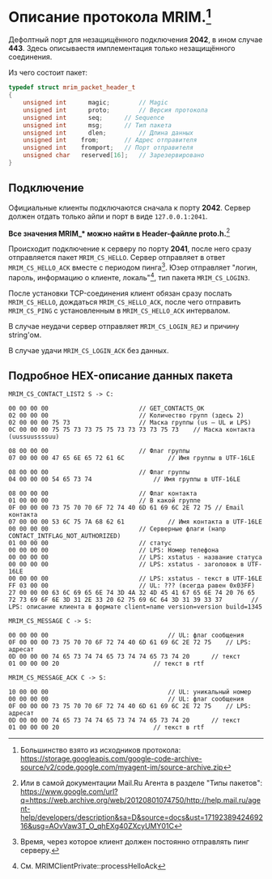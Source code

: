 # Описание протокола MRIM.[^1]
Дефолтный порт для незащищённого подключения **2042**, в ином случае **443**. Здесь описываестя имплементация только незащищённого соединения.

Из чего состоит пакет:
```c++
typedef struct mrim_packet_header_t
{
    unsigned int      magic;		// Magic
    unsigned int      proto;		// Версия протокола
    unsigned int      seq;		// Sequence
    unsigned int      msg;		// Тип пакета
    unsigned int      dlen; 		// Длина данных
    unsigned int	from;		// Адрес отправителя
    unsigned int	fromport;	// Порт отправителя
    unsigned char	reserved[16];	// Зарезервировано
}
```
## Подключение
Официальные клиенты подключаются сначала к порту **2042**. Сервер должен отдать только айпи и порт в виде `127.0.0.1:2041`.

**Все значения MRIM_\* можно найти в Header-файлле proto.h.**[^2]

Происходит подключение к серверу по порту **2041**, после него сразу отправляется пакет `MRIM_CS_HELLO`. Сервер отправляет в ответ `MRIM_CS_HELLO_ACK` вместе с периодом пинга[^3]. Юзер отправляет "логин, пароль, информацию о клиенте, локаль"[^4], тип пакета `MRIM_CS_LOGIN3`.

После установки TCP-соединения клиент обязан сразу послать `MRIM_CS_HELLO`, дождаться `MRIM_CS_HELLO_ACK`, после чего отправить `MRIM_CS_PING` с установленным в `MRIM_CS_HELLO_ACK` интервалом. 

В случае неудачи сервер отправляет `MRIM_CS_LOGIN_REJ` и причину string'ом.

В случае удачи `MRIM_CS_LOGIN_ACK` без данных.

## Подробное HEX-описание данных пакета 
`MRIM_CS_CONTACT_LIST2 S -> C:`
```hex
00 00 00 00 						// GET_CONTACTS_OK
02 00 00 00 						// Количество групп (здесь 2)
02 00 00 00 75 73 					// Маска группы (us – UL и LPS)
0C 00 00 00 75 75 73 73 75 75 73 73 73 73 75 73    // Маска контакта (uussuussssuu)

08 00 00 00 						// Флаг группы
07 00 00 00 47 65 6E 65 72 61 6C 			// Имя группы в UTF-16LE

08 00 00 00 						// Флаг группы
04 00 00 00 54 65 73 74 				// Имя группы в UTF-16LE

08 00 00 00 						// Флаг контакта
01 00 00 00 						// В какой группе
0F 00 00 00 73 75 70 70 6F 72 74 40 6D 61 69 6C 2E 72 75 // Email контакта
07 00 00 00 53 6C 75 7A 68 62 61 			// Имя контакта в UTF-16LE
00 00 00 00 						// Серверные флаги (напр CONTACT_INTFLAG_NOT_AUTHORIZED)
01 00 00 00 						// статус
00 00 00 00 						// LPS: Номер телефона
00 00 00 00 						// LPS: xstatus - название статуса
00 00 00 00 						// LPS: xstatus - заголовок в UTF-16LE
00 00 00 00 						// LPS: xstatus - текст в UTF-16LE
FF 03 00 00 						// UL: ??? (всегда равен 0x03FF)
27 00 00 00 63 6C 69 65 6E 74 3D 4A 32 4D 45 41 67 65 6E 74 20 76 65 72 73 69 6F 6E 3D 31 2E 33 20 62 75 69 6C 64 3D 31 39 33 37		// LPS: описание клиента в формате client=name version=version build=1345
```

`MRIM_CS_MESSAGE C -> S:`
```hex
00 00 00 00 								// UL: флаг сообщения
0F 00 00 00 73 75 70 70 6F 72 74 40 6D 61 69 6C 2E 72 75 	// LPS: адресат
0D 00 00 00 74 65 73 74 74 65 73 74 74 65 73 74 20 		// текст
01 00 00 00 20							// текст в rtf
```

`MRIM_CS_MESSAGE_ACK C -> S:`
```hex
10 00 00 00 								// UL: уникальный номер
00 00 00 00 								// UL: флаг сообщения
0F 00 00 00 73 75 70 70 6F 72 74 40 6D 61 69 6C 2E 72 75 	// LPS: адресат
0D 00 00 00 74 65 73 74 74 65 73 74 74 65 73 74 20 		// текст
01 00 00 00 20							// текст в rtf
```
[^1]: Большинство взято из исходников протокола: https://storage.googleapis.com/google-code-archive-source/v2/code.google.com/myagent-im/source-archive.zip
[^2]: Или в самой документации Mail.Ru Агента в разделе "Типы пакетов": https://www.google.com/url?q=https://web.archive.org/web/20120801074750/http://help.mail.ru/agent-help/developers/description&sa=D&source=docs&ust=1719238942469216&usg=AOvVaw3T_O_qhEXg40ZXcyUMY01C
[^3]: Время, через которое клиент должен постоянно отправлять пинг серверу.
[^4]: См. MRIMClientPrivate::processHelloAck
